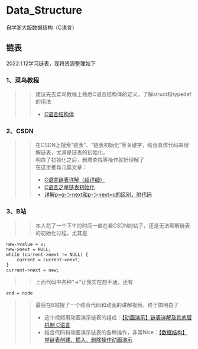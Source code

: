 # Data_Structure
自学浙大版数据结构（C语言）
## 链表
2022.1.12学习链表，现将资源整理如下<br>
### 1、菜鸟教程<br>
>>建议先去菜鸟教程上熟悉C语言结构体的定义，了解struct和typedef的用法<br>
>>* [C语言结构体](https://www.runoob.com/cprogramming/c-structures.html)
### 2、CSDN<br>
>>在CSDN上搜索“链表”、“链表初始化”等关键字，结合具体代码来理解链表，尤其是链表的初始化。<br>
>>明白了初始化之后，删增查找等操作就好理解了<br>
>>在这里推荐几篇文章：<br>
>>* [C语言链表详解（超详细）](https://blog.csdn.net/Endeavor_G/article/details/80552680?ops_request_misc=%257B%2522request%255Fid%2522%253A%2522164198645016780271980956%2522%252C%2522scm%2522%253A%252220140713.130102334..%2522%257D&request_id=164198645016780271980956&biz_id=0&utm_medium=distribute.pc_search_result.none-task-blog-2~all~top_positive~default-1-80552680.pc_search_result_control_group&utm_term=%E9%93%BE%E8%A1%A8&spm=1018.2226.3001.4187)<br>
>>* [C语言之单链表初始化](https://blog.csdn.net/weixin_44403637/article/details/105672682?ops_request_misc=%257B%2522request%255Fid%2522%253A%2522164198709916780264010711%2522%252C%2522scm%2522%253A%252220140713.130102334..%2522%257D&request_id=164198709916780264010711&biz_id=0&utm_medium=distribute.pc_search_result.none-task-blog-2~all~top_positive~default-1-105672682.pc_search_result_control_group&utm_term=%E5%88%9D%E5%A7%8B%E5%8C%96%E9%93%BE%E8%A1%A8&spm=1018.2226.3001.4187)<br>
>>* [详解p=q-＞next和p-＞next=q的区别，附代码](https://blog.csdn.net/weixin_42988712/article/details/107447667)
### 3、B站
>>本人花了一个下午的时间一直在看CSDN的帖子，还是无法理解链表的初始化过程，尤其是
``` 
new->value = v;
new->next = NULL;
while (current->next != NULL) {
    current = current->next;
}
current->next = new;
```
>>上面代码中各种“->”让我实在想不通，还有
``` 
end = node
```
>>最后在B站搜了一个结合代码和动画的讲解视频，终于搞明白了<br>
>>* 这个视频用动画演示链表的组成：[【动画演示】链表详解及其底层机制 C语言](https://www.bilibili.com/video/BV1S64y1W7u5?from=search&seid=7032736844492515456&spm_id_from=333.337.0.0)<br>
>>* 结合代码和动画演示链表的各种操作，非常Nice：[【数据结构】单链表创建、插入、删除操作动画演示](https://www.bilibili.com/video/BV1NJ411M7S3/?spm_id_from=333.788.recommend_more_video.1)
